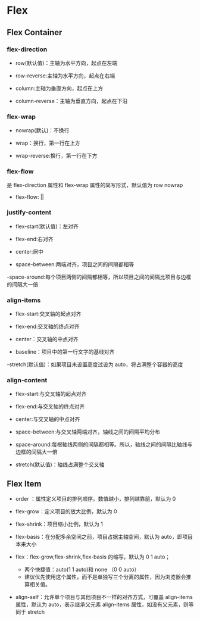 # Flex

## Flex Container

### flex-direction

- row(默认值)：主轴为水平方向，起点在左端

- row-reverse:主轴为水平方向，起点在右端

- column:主轴为垂直方向，起点在上方

- column-reverse：主轴为垂直方向，起点在下沿

### flex-wrap

- nowrap(默认)：不换行

- wrap：换行，第一行在上方

- wrap-reverse:换行，第一行在下方

### flex-flow

是 flex-direction 属性和 flex-wrap 属性的简写形式，默认值为 row nowrap

- flex-flow:<flex-direction> || <flex-wrap>

### justify-content

- flex-start(默认值)：左对齐

- flex-end:右对齐

- center:居中

- space-between:两端对齐，项目之间的间隔都相等

-space-around:每个项目两侧的间隔都相等，所以项目之间的间隔比项目与边框的间隔大一倍

### align-items

- flex-start:交叉轴的起点对齐

- flex-end:交叉轴的终点对齐

- center：交叉轴的中点对齐

- baseline：项目中的第一行文字的基线对齐

-stretch(默认值)：如果项目未设置高度过设为 auto，将占满整个容器的高度

### align-content

- flex-start:与交叉轴的起点对齐

- flex-end:与交叉轴的终点对齐

- center:与交叉轴的中点对齐

- space-between:与交叉轴两端对齐，轴线之间的间隔平均分布

- space-around:每根轴线两侧的间隔都相等。所以，轴线之间的间隔比轴线与边框的间隔大一倍

- stretch(默认值)：轴线占满整个交叉轴

## Flex Item

- order ：属性定义项目的排列顺序。数值越小，排列越靠前，默认为 0

- flex-grow：定义项目的放大比例，默认为 0

- flex-shrink：项目缩小比例，默认为 1

- flex-basis：在分配多余空间之前，项目占据主轴空间，默认为 auto，即项目本来大小

- flex：flex-grow,flex-shrink,flex-basis 的缩写，默认为 0 1 auto；

  - 两个快捷值：auto(1 1 auto)和 none （0 0 auto）
  - 建议优先使用这个属性，而不是单独写三个分离的属性，因为浏览器会推算相关值。

- align-self：允许单个项目与其他项目不一样的对齐方式，可覆盖 align-items 属性，默认为 auto，表示继承父元素 align-items 属性，如没有父元素，则等同于 stretch
